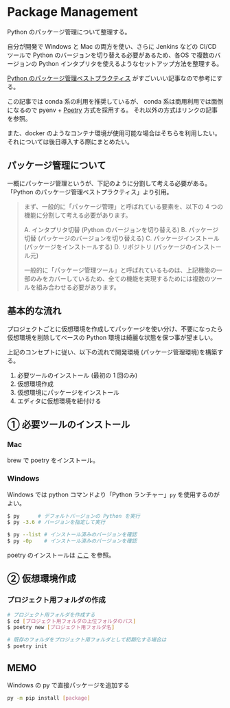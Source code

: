 # Package Management

Python のパッケージ管理について整理する。

自分が開発で Windows と Mac の両方を使い、さらに Jenkins などの CI/CD ツールで Python のバージョンを切り替える必要があるため、各OS で複数のバージョンの Python インタプリタを使えるようなセットアップ方法を整理する。

[Python のパッケージ管理ベストプラクティス](https://qiita.com/c60evaporator/items/b6a7394231d1e768ce64) がすごいいい記事なので参考にする。

この記事では conda 系の利用を推奨しているが、 conda 系は商用利用では面倒になるので pyenv + [Poetry](https://python-poetry.org/)  方式を採用する。
それ以外の方式はリンクの記事を参照。

また、docker のようなコンテナ環境が使用可能な場合はそちらを利用したい。それについては後日導入する際にまとめたい。

## パッケージ管理について

一概にパッケージ管理というが、下記のように分割して考える必要がある。
「Python のパッケージ管理ベストプラクティス」より引用。

> まず、一般的に「パッケージ管理」と呼ばれている要素を、以下の 4 つの機能に分割して考える必要があります。
>
> A. インタプリタ切替 (Python のバージョンを切り替える)
> B. パッケージ切替 (パッケージのバージョンを切り替える)
> C. パッケージインストール (パッケージをインストールする)
> D. リポジトリ (パッケージのインストール元)
>
> 一般的に「パッケージ管理ツール」と呼ばれているものは、上記機能の一部のみをカバーしているため、全ての機能を実現するためには複数のツールを組み合わせる必要があります。

## 基本的な流れ

プロジェクトごとに仮想環境を作成してパッケージを使い分け、不要になったら仮想環境を削除してベースの Python 環境は綺麗な状態を保つ事が望ましい。

上記のコンセプトに従い、以下の流れで開発環境 (パッケージ管理環境)を構築する。

1. 必要ツールのインストール (最初の 1 回のみ)
1. 仮想環境作成
1. 仮想環境にパッケージをインストール
1. エディタに仮想環境を紐付ける

## ① 必要ツールのインストール

### Mac

brew で poetry をインストール。

### Windows

Windows では python コマンドより「Python ランチャー」`py` を使用するのがよい。

```bash
$ py      # デフォルトバージョンの Python を実行
$ py -3.6 # バージョンを指定して実行

$ py --list # インストール済みのバージョンを確認
$ py -0p    # インストール済みのバージョンを確認
```

poetry のインストールは [ここ](https://qiita.com/c60evaporator/items/b6a7394231d1e768ce64#poetry%E3%81%AE%E3%82%A4%E3%83%B3%E3%82%B9%E3%83%88%E3%83%BC%E3%83%AB) を参照。

## ② 仮想環境作成

### プロジェクト用フォルダの作成

```bash
# プロジェクト用フォルダを作成する
$ cd [プロジェクト用フォルダの上位フォルダのパス]
$ poetry new [プロジェクト用フォルダ名]

# 既存のフォルダをプロジェクト用フォルダとして初期化する場合は
$ poetry init
```

## MEMO

Windows の py で直接パッケージを追加する

```bash
py -m pip install [package]
```
